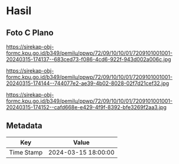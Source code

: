 # Hasil

## Foto C Plano

https://sirekap-obj-formc.kpu.go.id/b349/pemilu/ppwp/72/09/10/10/01/7209101001001-20240315-174137--683ced73-f086-4cd6-922f-943d002a006c.jpg

https://sirekap-obj-formc.kpu.go.id/b349/pemilu/ppwp/72/09/10/10/01/7209101001001-20240315-174144--744077e2-ae39-4b02-8028-02f7d21cef32.jpg

https://sirekap-obj-formc.kpu.go.id/b349/pemilu/ppwp/72/09/10/10/01/7209101001001-20240315-174152--cafd668e-e429-4f9f-8392-bfe3269f2aa3.jpg


## Metadata

| Key        | Value               |
| ---------- | ------------------- |
| Time Stamp | 2024-03-15 18:00:00 |



